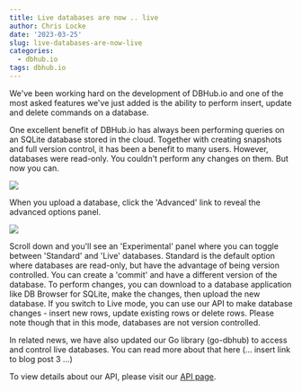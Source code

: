 ```yaml
---
title: Live databases are now .. live
author: Chris Locke
date: '2023-03-25'
slug: live-databases-are-now-live
categories:
  - dbhub.io
tags: dbhub.io
---
```


We've been working hard on the development of DBHub.io and one of the most asked features we've just added is the ability to perform insert, update and delete commands on a database.

One excellent benefit of DBHub.io has always been performing queries on an SQLite database stored in the cloud.  Together with creating snapshots and full version control, it has been a benefit to many users.  However, databases were read-only.  You couldn't perform any changes on them.
But now you can.

![](/images/Screenshot_20230326_145203.png)

When you upload a database, click the 'Advanced' link to reveal the advanced options panel.

![](/images/Screenshot_20230326_150017.png)

Scroll down and you'll see an 'Experimental' panel where you can toggle between 'Standard' and 'Live' databases.
Standard is the default option where databases are read-only, but have the advantage of being version controlled.  You can create a 'commit' and have a different version of the database.  To perform changes, you can download to a database application like DB Browser for SQLite, make the changes, then upload the new database.
If you switch to Live mode, you can use our API to make database changes - insert new rows, update existing rows or delete rows.  Please note though that in this mode, databases are not version controlled.

In related news, we have also updated our Go library (go-dbhub) to access and control live databases.  You can read more about that here (... insert link to blog post 3 ...)

To view details about our API, please visit our [API page](https://api.dbhub.io/).